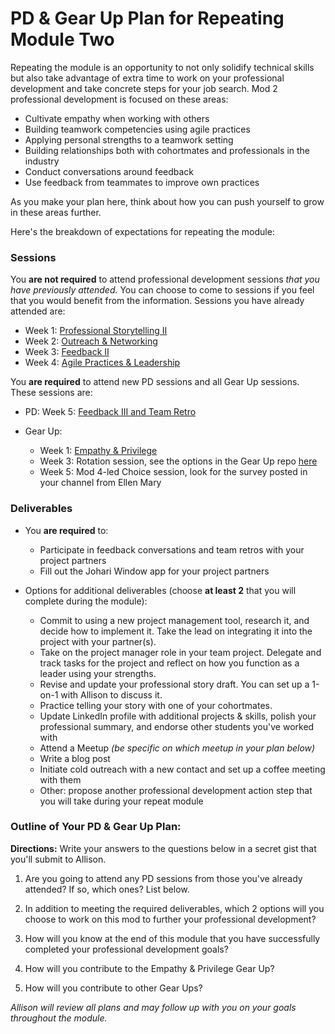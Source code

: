 # PD & Gear Up Plan for Repeating Module Two
Repeating the module is an opportunity to not only solidify technical skills but also take advantage of extra time to work on your professional development and take concrete steps for your job search. Mod 2 professional development is focused on these areas:

* Cultivate empathy when working with others
* Building teamwork competencies using agile practices
* Applying personal strengths to a teamwork setting
* Building relationships both with cohortmates and professionals in the industry
* Conduct conversations around feedback
* Use feedback from teammates to improve own practices

As you make your plan here, think about how you can push yourself to grow in these areas further.

Here's the breakdown of expectations for repeating the module:

### Sessions
You **are not required** to attend professional development sessions *that you have previously attended.* You can choose to come to sessions if you feel that you would benefit from the information. Sessions you have already attended are:

   * Week 1: [Professional Storytelling II](https://github.com/turingschool/career-development-curriculum/blob/master/module_two/professional_storytelling_ii.md)
   * Week 2: [Outreach & Networking](https://github.com/turingschool/career-development-curriculum/blob/master/module_two/outreach_and_networking.md)
   * Week 3: [Feedback II](https://github.com/turingschool/career-development-curriculum/blob/master/module_two/feedback_ii.md)
   * Week 4: [Agile Practices & Leadership](https://github.com/turingschool/career-development-curriculum/blob/master/module_two/agile_practices_and_leadership.md)

You **are required** to attend new PD sessions and all Gear Up sessions. These sessions are:
  * PD: Week 5: [Feedback III and Team Retro](https://github.com/turingschool/career-development-curriculum/blob/master/module_two/feedback_iii.md)
  
  * Gear Up:
    * Week 1: [Empathy & Privilege](https://github.com/turingschool/gear-up/blob/master/Mod2_Week1_Empathy_and_Privilege.markdown)
    * Week 3: Rotation session, see the options in the Gear Up repo [here](https://github.com/turingschool/gear-up)
    * Week 5: Mod 4-led Choice session, look for the survey posted in your channel from Ellen Mary
    
### Deliverables
* You **are required** to:
   * Participate in feedback conversations and team retros with your project partners
   * Fill out the Johari Window app for your project partners
   
* Options for additional deliverables (choose **at least 2** that you will complete during the module):
   * Commit to using a new project management tool, research it, and decide how to implement it. Take the lead on integrating it into the project with your partner(s).
   * Take on the project manager role in your team project. Delegate and track tasks for the project and reflect on how you function as a leader using your strengths.
   * Revise and update your professional story draft. You can set up a 1-on-1 with Allison to discuss it.
   * Practice telling your story with one of your cohortmates.
   * Update LinkedIn profile with additional projects & skills, polish your professional summary, and endorse other students you've worked with
   * Attend a Meetup *(be specific on which meetup in your plan below)*
   * Write a blog post
   * Initiate cold outreach with a new contact and set up a coffee meeting with them
   * Other: propose another professional development action step that you will take during your repeat module

### Outline of Your PD & Gear Up Plan:
**Directions:** Write your answers to the questions below in a secret gist that you'll submit to Allison. 

1. Are you going to attend any PD sessions from those you've already attended? If so, which ones? List below.

2. In addition to meeting the required deliverables, which 2 options will you choose to work on this mod to further your professional development?

3. How will you know at the end of this module that you have successfully completed your professional development goals?

4. How will you contribute to the Empathy & Privilege Gear Up? 

5. How will you contribute to other Gear Ups?

*Allison will review all plans and may follow up with you on your goals throughout the module.* 
